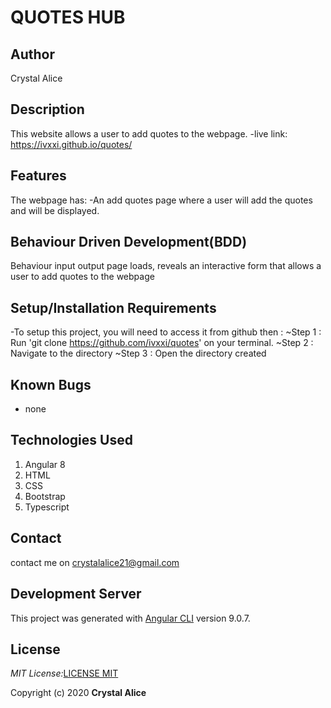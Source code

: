 

# QUOTES HUB

## Author
Crystal Alice

## Description
This website allows a user to add quotes to the webpage.
-live link: https://ivxxi.github.io/quotes/

## Features
The webpage has:
-An add quotes page where a user will add the quotes and will be displayed.

## Behaviour Driven Development(BDD)
Behaviour input output page loads, reveals an interactive form that allows a user to add quotes to the webpage

## Setup/Installation Requirements
-To setup this project, you will need to access it from github then :
~Step 1 : Run 'git clone https://github.com/ivxxi/quotes' on your terminal.
~Step 2 : Navigate to the directory
~Step 3 : Open the directory created

## Known Bugs
- none

## Technologies Used
1. Angular 8
2. HTML
3. CSS
4. Bootstrap
5. Typescript 

## Contact 
contact me on crystalalice21@gmail.com

## Development Server
This project was generated with [Angular CLI](https://github.com/angular/angular-cli) version 9.0.7.

## License

_MIT License:_[LICENSE MIT](./LICENSE)

Copyright (c) 2020 **Crystal Alice** 
